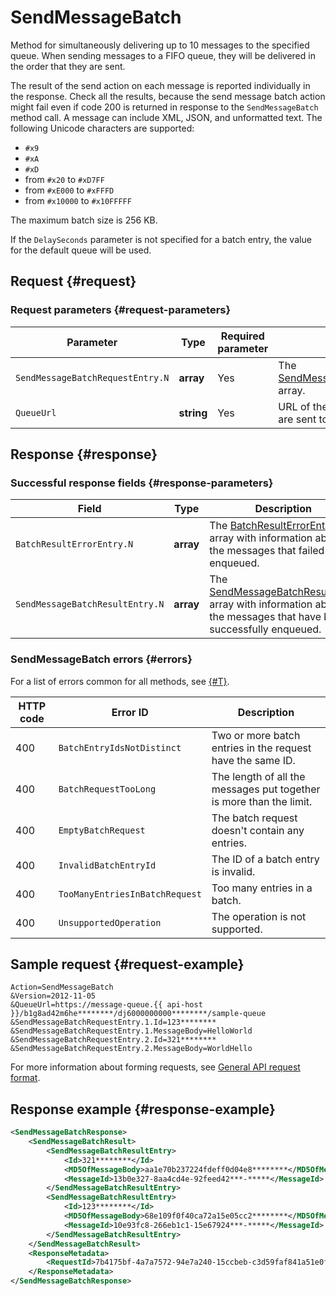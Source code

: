 # SendMessageBatch

Method for simultaneously delivering up to 10 messages to the specified queue. When sending messages to a FIFO queue, they will be delivered in the order that they are sent.

The result of the send action on each message is reported individually in the response. Check all the results, because the send message batch action might fail even if code 200 is returned in response to the `SendMessageBatch` method call. A message can include XML, JSON, and unformatted text. The following Unicode characters are supported:

* `#x9`
* `#xA`
* `#xD`
* from `#x20` to `#xD7FF`
* from `#xE000` to `#xFFFD`
* from `#x10000` to `#x10FFFFF`

The maximum batch size is 256 KB.

If the `DelaySeconds` parameter is not specified for a batch entry, the value for the default queue will be used.

## Request {#request}

### Request parameters {#request-parameters}

| Parameter | Type | Required parameter | Description |
----- | ----- | ----- | -----
| `SendMessageBatchRequestEntry.N` | **array** | Yes | The [SendMessageBatchRequestEntry](../data-types/SendMessageBatchRequestEntry.md) array. |
| `QueueUrl` | **string** | Yes | URL of the queue that messages are sent to. |

## Response {#response}

### Successful response fields {#response-parameters}

| Field | Type | Description |
----- | ----- | -----
| `BatchResultErrorEntry.N` | **array** | The [BatchResultErrorEntry](../data-types/BatchResultErrorEntry.md) array with information about the messages that failed to be enqueued. |
| `SendMessageBatchResultEntry.N` | **array** | The [SendMessageBatchResultEntry](../data-types/SendMessageBatchResultEntry.md) array with information about the messages that have been successfully enqueued. |

### SendMessageBatch errors {#errors}

For a list of errors common for all methods, see [{#T}](../common-errors.md).

| HTTP code | Error ID | Description |
----- | ----- | -----
| 400 | `BatchEntryIdsNotDistinct` | Two or more batch entries in the request have the same ID. |
| 400 | `BatchRequestTooLong` | The length of all the messages put together is more than the limit. |
| 400 | `EmptyBatchRequest` | The batch request doesn't contain any entries. |
| 400 | `InvalidBatchEntryId` | The ID of a batch entry is invalid. |
| 400 | `TooManyEntriesInBatchRequest` | Too many entries in a batch. |
| 400 | `UnsupportedOperation` | The operation is not supported. |

## Sample request {#request-example}

```
Action=SendMessageBatch
&Version=2012-11-05
&QueueUrl=https://message-queue.{{ api-host }}/b1g8ad42m6he********/dj6000000000********/sample-queue
&SendMessageBatchRequestEntry.1.Id=123********
&SendMessageBatchRequestEntry.1.MessageBody=HelloWorld
&SendMessageBatchRequestEntry.2.Id=321********
&SendMessageBatchRequestEntry.2.MessageBody=WorldHello
```

For more information about forming requests, see [General API request format](../index.md#api-request).

## Response example {#response-example}

```xml
<SendMessageBatchResponse>
    <SendMessageBatchResult>
        <SendMessageBatchResultEntry>
            <Id>321********</Id>
            <MD5OfMessageBody>aa1e70b237224fdeff0d04e8********</MD5OfMessageBody>
            <MessageId>13b0e327-8aa4cd4e-92feed42***-*****</MessageId>
        </SendMessageBatchResultEntry>
        <SendMessageBatchResultEntry>
            <Id>123********</Id>
            <MD5OfMessageBody>68e109f0f40ca72a15e05cc2********</MD5OfMessageBody>
            <MessageId>10e93fc8-266eb1c1-15e67924***-*****</MessageId>
        </SendMessageBatchResultEntry>
    </SendMessageBatchResult>
    <ResponseMetadata>
        <RequestId>7b4175bf-4a7a7572-94e7a240-15ccbeb-c3d59faf841a51e0fd1184b1********</RequestId>
    </ResponseMetadata>
</SendMessageBatchResponse>
```
